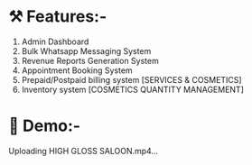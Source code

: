# ⚒ Features:-
1) Admin Dashboard
2) Bulk Whatsapp Messaging System
3) Revenue Reports Generation System
4) Appointment Booking System
5) Prepaid/Postpaid billing system [SERVICES & COSMETICS]
6) Inventory system [COSMETICS QUANTITY MANAGEMENT]

# 🚩 Demo:-
Uploading HIGH GLOSS SALOON.mp4…
